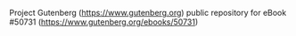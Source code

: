 Project Gutenberg (https://www.gutenberg.org) public repository for
eBook #50731 (https://www.gutenberg.org/ebooks/50731)
